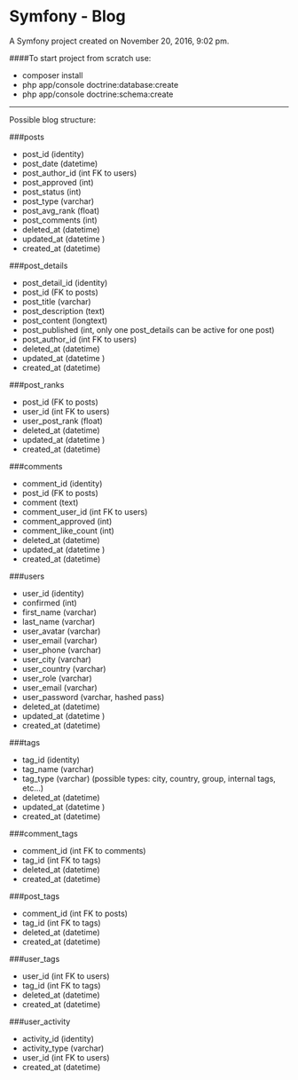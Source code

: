 Symfony - Blog
====

A Symfony project created on November 20, 2016, 9:02 pm.

####To start project from scratch use:
* composer install
* php app/console doctrine:database:create
* php app/console doctrine:schema:create

---
Possible blog structure:

###posts
  * post_id (identity)
  * post_date (datetime)
  * post_author_id (int FK to users)
  * post_approved (int)
  * post_status (int)
  * post_type (varchar)
  * post_avg_rank (float)
  * post_comments (int)
  * deleted_at (datetime)
  * updated_at (datetime )
  * created_at (datetime)

###post_details
  * post_detail_id (identity)
  * post_id (FK to posts)
  * post_title  (varchar)
  * post_description (text)
  * post_content (longtext)
  * post_published (int, only one post_details can be active for one post)
  * post_author_id (int FK to users)
  * deleted_at (datetime)
  * updated_at (datetime )
  * created_at (datetime)

###post_ranks
  * post_id (FK to posts)
  * user_id (int FK to users)
  * user_post_rank (float)
  * deleted_at (datetime)
  * updated_at (datetime )
  * created_at (datetime)

###comments
  * comment_id (identity)
  * post_id (FK to posts)
  * comment (text)
  * comment_user_id (int FK to users)
  * comment_approved (int)
  * comment_like_count (int)
  * deleted_at (datetime)
  * updated_at (datetime )
  * created_at (datetime)

###users
  * user_id (identity)
  * confirmed (int)
  * first_name (varchar)
  * last_name (varchar)
  * user_avatar (varchar)
  * user_email (varchar)
  * user_phone (varchar)
  * user_city (varchar)
  * user_country (varchar)
  * user_role (varchar)
  * user_email (varchar)
  * user_password (varchar, hashed pass)
  * deleted_at (datetime)
  * updated_at (datetime )
  * created_at (datetime)

###tags
  * tag_id (identity)
  * tag_name (varchar)
  * tag_type (varchar) (possible types: city, country, group, internal tags, etc...)
  * deleted_at (datetime)
  * updated_at (datetime )
  * created_at (datetime)

###comment_tags
  * comment_id (int FK to comments)
  * tag_id (int FK to tags)
  * deleted_at (datetime)
  * created_at (datetime)

###post_tags
  * comment_id (int FK to posts)
  * tag_id (int FK to tags)
  * deleted_at (datetime)
  * created_at (datetime)

###user_tags
  * user_id (int FK to users)
  * tag_id (int FK to tags)
  * deleted_at (datetime)
  * created_at (datetime)

###user_activity
  * activity_id (identity)
  * activity_type (varchar)
  * user_id (int FK to users)
  * created_at (datetime)
